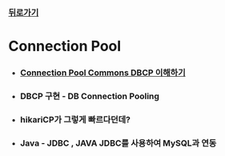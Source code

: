 ### [뒤로가기](https://yunjae830.github.io/-Clearance/index)



# Connection Pool

- ### [Connection Pool Commons DBCP 이해하기]( https://yunjae830.github.io/-Clearance/file/ConnectionPool/Connection )

- ###  DBCP 구현 - DB Connection Pooling

- ###  hikariCP가 그렇게 빠르다던데?

- ###  Java - JDBC , JAVA JDBC를 사용하여 MySQL과 연동